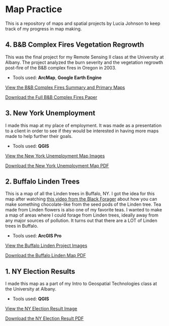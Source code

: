 # Map Practice

This is a repository of maps and spatial projects by Lucia Johnson to keep track of my progress in map making.

## 4. B&B Complex Fires Vegetation Regrowth

This was the final project for my Remote Sensing II class at the University at Albany. The project analyzed the burn severity and the vegetation regrowth post-fire of the B&B complex fires in Oregon in 2003.

* Tools used: **ArcMap**, **Google Earth Engine**

[View the B&B Complex Fires Summary and Primary Maps](BBComplexFires.md)

[Download the Full B&B Complex Fires Paper](maps/B%26B_Complex_Fires.pdf)

## 3. New York Unemployment

I made this map at my place of employment. It was made as a presentation to a client in order to see if they would be interested in having more maps made to help further their goals.

* Tools used: **QGIS**

[View the New York Unemployment Map Images](NYUnemployment.md)

[Download the New York Unemployment Map PDF](maps/NewYorkEmployment.pdf)

## 2. Buffalo Linden Trees

This is a map of all the Linden trees in Buffalo, NY. I got the idea for this map after watching [this video from the Black Forager](https://fb.watch/fexb8qlX45/) about how you can make something chocolate-like from the seed pods of the Linden tree. Tea made from Linden flowers is also one of my favorite teas. I wanted to make a map of areas where I could forage from Linden trees, ideally away from any major sources of pollution. It turns out that there are a LOT of Linden trees in Buffalo.

* Tools used: **ArcGIS Pro**

[View the Buffalo Linden Project Images](BuffaloLinden.md)

[Download the Buffalo Linden Map PDF](maps/BuffaloLindenTrees.pdf)

## 1. NY Election Results

I made this map as a part of my Intro to Geospatial Technologies class at the University at Albany.

* Tools used: **QGIS**

[View the NY Election Result Image](NYElectionResults.md)

[Download the NY Election Result PDF](maps/NYElectionResults.pdf)